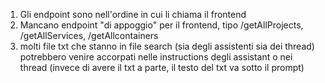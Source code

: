 1) Gli endpoint sono nell'ordine in cui li chiama il frontend
2) Mancano endpoint "di appoggio" per il frontend, tipo /getAllProjects, /getAllServices, /getAllcontainers
3) molti file txt che stanno in file search (sia degli assistenti sia dei thread) potrebbero venire accorpati nelle instructions degli assistant o nei thread (invece di avere il txt a parte, il testo del txt va sotto il prompt)
